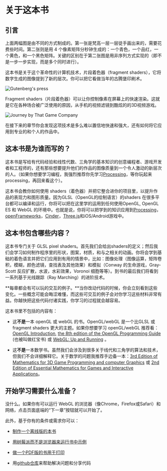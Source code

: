 # 关于这本书
## 引言

<canvas id="custom" class="canvas" data-fragment-url="cmyk-halftone.frag" data-textures="vangogh.jpg" width="700px" height="320px"></canvas>

上面两幅图是由不同的方式制成的。第一张是梵高一层一层徒手画出来的，需要花费些时间。第二张则是用 4 个像素矩阵分秒钟生成的：一个青色，一个品红，一个黄色，和一个黑色矩阵。关键的区别在于第二张图是用非序列方式实现的（即不是一步一步实现，而是多个同时进行）。

这本书是关于这个革命性的计算机技术，片段着色器（fragment shaders），它将数字生成的图像提到了新的层次。你可以把它看做当年的古腾堡印刷术。

![Gutenberg's press](gutenpress.jpg)

Fragment shaders（片段着色器）可以让你控制像素在屏幕上的快速渲染。这就是它在各种场合被广泛使用的原因，从手机的视频滤镜到酷炫的的3D视频游戏。

![Journey by That Game Company](journey.jpg)

在接下来的章节你会发现这项技术是多么难以置信地快速和强大，还有如何将它应用到专业的和个人的作品中。


## 这本书是为谁而写的？

这本书是写给有代码经验和线性代数、三角学的基本知识的创意编程者、游戏开发者和工程师的，还有那些想要提升他们的作品的图像质量到一个令人激动的新层次的人。（如果你想要学习编程，我强烈推荐你先学习[Processing](https://processing.org/)，等你玩起来processing，再回来看这个）。

这本书会教你如何使用 shaders（着色器）并把它整合进你的项目里，以提升作品的表现力和图形质量。因为GLSL（OpenGL的绘制语言）的shaders 在很多平台都可以编译和运行，你将可以把在这里学的运用到任何使用OpenGL, OpenGL ES 和 WebGL 的环境中。也就是说，你将可以把学到的知识应用到[Processing](https://processing.org/)，[openFrameworks](http://openframeworks.cc/)，[Cinder](http://libcinder.org/)，[Three.js](http://threejs.org/)和iOS/Android游戏中。


## 这本书包含哪些内容？

这本书专门关于 GLSL pixel shaders。首先我们会给出shaders的定义；然后我们会学习如何制作程序里的形状，图案，材质，和与之相关的动画。你将会学到基础的着色语言并把它们应用到有用的情景中，比如：图像处理（图像运算，矩阵卷积，模糊，颜色滤镜，查找表及其他效果）和模拟（Conway 的生命游戏，Gray-Scott 反应扩散，水波，水彩效果，Voronoi 细胞等等）。到书的最后我们将看到一系列基于光线跟踪（Ray Marching）的进阶技术。

**每章都会有可以玩的交互的例子。**当你改动代码的时候，你会立刻看到这些变化。一些概念可能会晦涩难懂，而这些可交互的例子会对你学习这些材料非常有益。你越快把这些代码付诸实践，你学习的过程就会越容易。

这本书里不包括的内容有：

* 这**不是**一本 openGL 或 webGL 的书。OpenGL/webGL 是一个比GLSL 或 fragment shaders 更大的主题。如果你想要学习 openGL/webGL 推荐看： [OpenGL Introduction](https://open.gl/introduction), [the 8th edition of the OpenGL Programming Guide](http://www.amazon.com/OpenGL-Programming-Guide-Official-Learning/dp/0321773039/ref=sr_1_1?s=books&ie=UTF8&qid=1424007417&sr=1-1&keywords=open+gl+programming+guide) (也被叫做红宝书) 或 [WebGL: Up and Running](http://www.amazon.com/WebGL-Up-Running-Tony-Parisi/dp/144932357X/ref=sr_1_4?s=books&ie=UTF8&qid=1425147254&sr=1-4&keywords=webgl)
。

* 这**不是**一本数学书。虽然我们会涉及到很多关于线代和三角学的算法和技术，但我们不会详细解释它。关于数学的问题我推荐手边备一本：[3rd Edition of Mathematics for 3D Game Programming and computer Graphics](http://www.amazon.com/Mathematics-Programming-Computer-Graphics-Third/dp/1435458869/ref=sr_1_1?ie=UTF8&qid=1424007839&sr=8-1&keywords=mathematics+for+games) 或 [2nd Edition of Essential Mathematics for Games and Interactive Applications](http://www.amazon.com/Essential-Mathematics-Games-Interactive-Applications/dp/0123742978/ref=sr_1_1?ie=UTF8&qid=1424007889&sr=8-1&keywords=essentials+mathematics+for+developers)。

## 开始学习需要什么准备？

没什么。如果你有可以运行 WebGL 的浏览器（像Chrome，Firefox或Safari）和网络，点击页面底端的“下一章”按钮就可以开始了。

此外，基于你有的条件或需求你可以：

* [制作一个离线版的本书](https://thebookofshaders.com/appendix/00/?lan=ch)

* [用树莓派而不是浏览器来运行书中示例](https://thebookofshaders.com/appendix/01/?lan=ch)

* [做一个PDF版的书用于打印](https://thebookofshaders.com/appendix/02/?lan=ch)

* 用[github仓库](https://github.com/patriciogonzalezvivo/thebookofshaders)来帮助解决问题和分享代码
